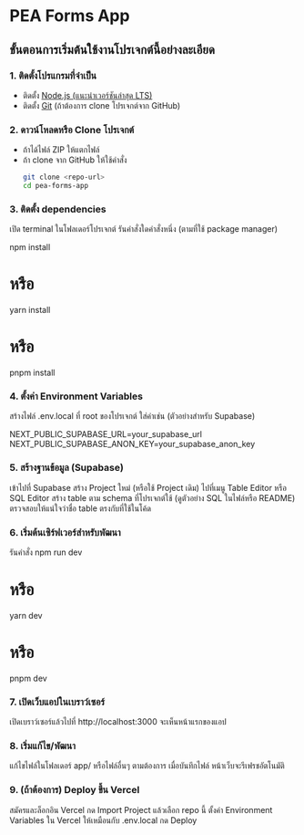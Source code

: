 # PEA Forms App

## ขั้นตอนการเริ่มต้นใช้งานโปรเจกต์นี้อย่างละเอียด

### 1. ติดตั้งโปรแกรมที่จำเป็น
- ติดตั้ง [Node.js (แนะนำเวอร์ชันล่าสุด LTS)](https://nodejs.org/)
- ติดตั้ง [Git](https://git-scm.com/) (ถ้าต้องการ clone โปรเจกต์จาก GitHub)

### 2. ดาวน์โหลดหรือ Clone โปรเจกต์
- ถ้าได้ไฟล์ ZIP ให้แตกไฟล์
- ถ้า clone จาก GitHub ให้ใช้คำสั่ง
  ```bash
  git clone <repo-url>
  cd pea-forms-app

### 3. ติดตั้ง dependencies
เปิด terminal ในโฟลเดอร์โปรเจกต์
รันคำสั่งใดคำสั่งหนึ่ง (ตามที่ใช้ package manager)

npm install
# หรือ
yarn install
# หรือ
pnpm install

### 4. ตั้งค่า Environment Variables
สร้างไฟล์ .env.local ที่ root ของโปรเจกต์
ใส่ค่าเช่น (ตัวอย่างสำหรับ Supabase)

NEXT_PUBLIC_SUPABASE_URL=your_supabase_url
NEXT_PUBLIC_SUPABASE_ANON_KEY=your_supabase_anon_key

### 5. สร้างฐานข้อมูล (Supabase)
เข้าไปที่ Supabase
สร้าง Project ใหม่ (หรือใช้ Project เดิม)
ไปที่เมนู Table Editor หรือ SQL Editor
สร้าง table ตาม schema ที่โปรเจกต์ใช้ (ดูตัวอย่าง SQL ในไฟล์หรือ README)
ตรวจสอบให้แน่ใจว่าชื่อ table ตรงกับที่ใช้ในโค้ด

### 6. เริ่มต้นเซิร์ฟเวอร์สำหรับพัฒนา
รันคำสั่ง
npm run dev
# หรือ
yarn dev
# หรือ
pnpm dev

### 7. เปิดเว็บแอปในเบราว์เซอร์
เปิดเบราว์เซอร์แล้วไปที่ http://localhost:3000
จะเห็นหน้าแรกของแอป

### 8. เริ่มแก้ไข/พัฒนา
แก้ไขไฟล์ในโฟลเดอร์ app/ หรือไฟล์อื่นๆ ตามต้องการ
เมื่อบันทึกไฟล์ หน้าเว็บจะรีเฟรชอัตโนมัติ

### 9. (ถ้าต้องการ) Deploy ขึ้น Vercel
สมัครและล็อกอิน Vercel
กด Import Project แล้วเลือก repo นี้
ตั้งค่า Environment Variables ใน Vercel ให้เหมือนกับ .env.local
กด Deploy